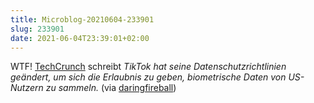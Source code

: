 ```yaml
---
title: Microblog-20210604-233901
slug: 233901
date: 2021-06-04T23:39:01+02:00
---
```


WTF! [TechCrunch](https://techcrunch.com/2021/06/03/tiktok-just-gave-itself-permission-to-collect-biometric-data-on-u-s-users-including-faceprints-and-voiceprints/) schreibt _TikTok hat seine Datenschutzrichtlinien geändert, um sich die Erlaubnis zu geben, biometrische Daten von US-Nutzern zu sammeln._ (via [daringfireball](https://daringfireball.net/linked/2021/06/04/tiktok-faceprints-and-voiceprints))
